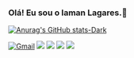 ### Olá! Eu sou o Iaman Lagares.🥇

[![Anurag's GitHub stats-Dark](https://github-readme-stats.vercel.app/api?username=IamanLagares&show_icons=true&theme=dark#gh-dark-mode-only)]()

[![Gmail](https://img.shields.io/badge/Gmail-D14836?style=for-the-badge&logo=gmail&logoColor=white)](iamancontatowork@gmail.com)
[![](https://img.shields.io/badge/C-00599C?style=for-the-badge&logo=c&logoColor=white)]()
[![](	https://img.shields.io/badge/C%2B%2B-00599C?style=for-the-badge&logo=c%2B%2B&logoColor=white)]()
[![](https://img.shields.io/badge/HTML-239120?style=for-the-badge&logo=html5&logoColor=white)]()
[![](https://img.shields.io/badge/CSS-239120?&style=for-the-badge&logo=css3&logoColor=whit)]()




